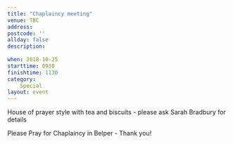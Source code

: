 ```yaml
---
title: "Chaplaincy meeting"
venue: TBC
address: 
postcode: ''
allday: false
description: 
    
when: 2018-10-25
starttime: 0930
finishtime: 1130
category:
    Special
layout: event
---
```

House of prayer style with tea and biscuits - please ask Sarah Bradbury for details

Please Pray for Chaplaincy in Belper - Thank you!
